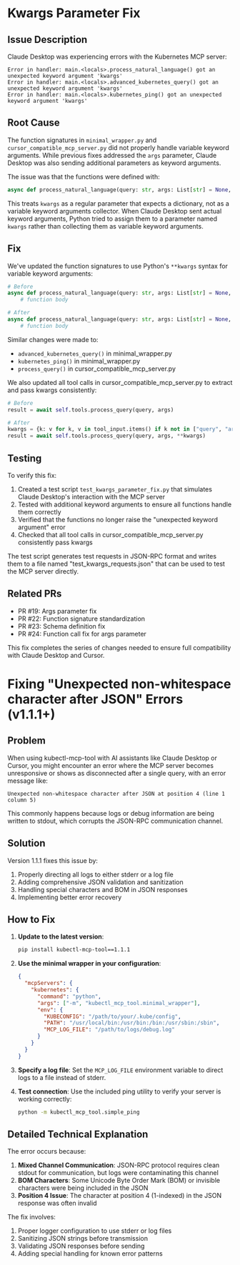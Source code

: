 # Kwargs Parameter Fix

## Issue Description

Claude Desktop was experiencing errors with the Kubernetes MCP server:

```
Error in handler: main.<locals>.process_natural_language() got an unexpected keyword argument 'kwargs'
Error in handler: main.<locals>.advanced_kubernetes_query() got an unexpected keyword argument 'kwargs'
Error in handler: main.<locals>.kubernetes_ping() got an unexpected keyword argument 'kwargs'
```

## Root Cause

The function signatures in `minimal_wrapper.py` and `cursor_compatible_mcp_server.py` did not properly handle variable keyword arguments. While previous fixes addressed the `args` parameter, Claude Desktop was also sending additional parameters as keyword arguments.

The issue was that the functions were defined with:
```python
async def process_natural_language(query: str, args: List[str] = None, kwargs: Dict[str, Any] = None):
```

This treats `kwargs` as a regular parameter that expects a dictionary, not as a variable keyword arguments collector. When Claude Desktop sent actual keyword arguments, Python tried to assign them to a parameter named `kwargs` rather than collecting them as variable keyword arguments.

## Fix

We've updated the function signatures to use Python's `**kwargs` syntax for variable keyword arguments:

```python
# Before
async def process_natural_language(query: str, args: List[str] = None, kwargs: Dict[str, Any] = None):
    # function body

# After
async def process_natural_language(query: str, args: List[str] = None, **kwargs):
    # function body
```

Similar changes were made to:
- `advanced_kubernetes_query()` in minimal_wrapper.py
- `kubernetes_ping()` in minimal_wrapper.py
- `process_query()` in cursor_compatible_mcp_server.py

We also updated all tool calls in cursor_compatible_mcp_server.py to extract and pass kwargs consistently:

```python
# Before
result = await self.tools.process_query(query, args)

# After
kwargs = {k: v for k, v in tool_input.items() if k not in ["query", "args"]}
result = await self.tools.process_query(query, args, **kwargs)
```

## Testing

To verify this fix:

1. Created a test script `test_kwargs_parameter_fix.py` that simulates Claude Desktop's interaction with the MCP server
2. Tested with additional keyword arguments to ensure all functions handle them correctly
3. Verified that the functions no longer raise the "unexpected keyword argument" error
4. Checked that all tool calls in cursor_compatible_mcp_server.py consistently pass kwargs

The test script generates test requests in JSON-RPC format and writes them to a file named "test_kwargs_requests.json" that can be used to test the MCP server directly.

## Related PRs

- PR #19: Args parameter fix
- PR #22: Function signature standardization
- PR #23: Schema definition fix
- PR #24: Function call fix for args parameter

This fix completes the series of changes needed to ensure full compatibility with Claude Desktop and Cursor.

# Fixing "Unexpected non-whitespace character after JSON" Errors (v1.1.1+)

## Problem

When using kubectl-mcp-tool with AI assistants like Claude Desktop or Cursor, you might encounter an error where the MCP server becomes unresponsive or shows as disconnected after a single query, with an error message like:

```
Unexpected non-whitespace character after JSON at position 4 (line 1 column 5)
```

This commonly happens because logs or debug information are being written to stdout, which corrupts the JSON-RPC communication channel.

## Solution

Version 1.1.1 fixes this issue by:

1. Properly directing all logs to either stderr or a log file
2. Adding comprehensive JSON validation and sanitization
3. Handling special characters and BOM in JSON responses
4. Implementing better error recovery

## How to Fix

1. **Update to the latest version**:
   ```bash
   pip install kubectl-mcp-tool==1.1.1
   ```

2. **Use the minimal wrapper in your configuration**:
   ```json
   {
     "mcpServers": {
       "kubernetes": {
         "command": "python",
         "args": ["-m", "kubectl_mcp_tool.minimal_wrapper"],
         "env": {
           "KUBECONFIG": "/path/to/your/.kube/config",
           "PATH": "/usr/local/bin:/usr/bin:/bin:/usr/sbin:/sbin",
           "MCP_LOG_FILE": "/path/to/logs/debug.log"
         }
       }
     }
   }
   ```

3. **Specify a log file**: Set the `MCP_LOG_FILE` environment variable to direct logs to a file instead of stderr.

4. **Test connection**: Use the included ping utility to verify your server is working correctly:
   ```bash
   python -m kubectl_mcp_tool.simple_ping
   ```

## Detailed Technical Explanation

The error occurs because:

1. **Mixed Channel Communication**: JSON-RPC protocol requires clean stdout for communication, but logs were contaminating this channel
2. **BOM Characters**: Some Unicode Byte Order Mark (BOM) or invisible characters were being included in the JSON
3. **Position 4 Issue**: The character at position 4 (1-indexed) in the JSON response was often invalid

The fix involves:
1. Proper logger configuration to use stderr or log files
2. Sanitizing JSON strings before transmission
3. Validating JSON responses before sending
4. Adding special handling for known error patterns
